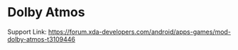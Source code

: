 # Dolby Atmos
Support Link: https://forum.xda-developers.com/android/apps-games/mod-dolby-atmos-t3109446
